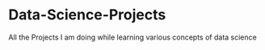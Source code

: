 # Data-Science-Projects
All the Projects I am doing while learning various concepts of data science
